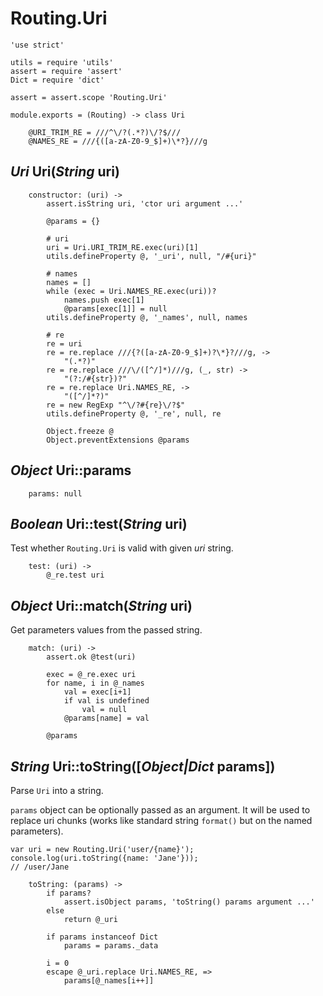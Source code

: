 Routing.Uri
===========

	'use strict'

	utils = require 'utils'
	assert = require 'assert'
	Dict = require 'dict'

	assert = assert.scope 'Routing.Uri'

	module.exports = (Routing) -> class Uri

		@URI_TRIM_RE = ///^\/?(.*?)\/?$///
		@NAMES_RE = ///{([a-zA-Z0-9_$]+)\*?}///g

*Uri* Uri(*String* uri)
-----------------------

		constructor: (uri) ->
			assert.isString uri, 'ctor uri argument ...'

			@params = {}

			# uri
			uri = Uri.URI_TRIM_RE.exec(uri)[1]
			utils.defineProperty @, '_uri', null, "/#{uri}"

			# names
			names = []
			while (exec = Uri.NAMES_RE.exec(uri))?
				names.push exec[1]
				@params[exec[1]] = null
			utils.defineProperty @, '_names', null, names

			# re
			re = uri
			re = re.replace ///{?([a-zA-Z0-9_$]+)?\*}?///g, ->
				"(.*?)"
			re = re.replace ///\/([^/]*)///g, (_, str) ->
				"(?:/#{str})?"
			re = re.replace Uri.NAMES_RE, ->
				"([^/]*?)"
			re = new RegExp "^\/?#{re}\/?$"
			utils.defineProperty @, '_re', null, re

			Object.freeze @
			Object.preventExtensions @params

*Object* Uri::params
--------------------

		params: null

*Boolean* Uri::test(*String* uri)
---------------------------------

Test whether `Routing.Uri` is valid with given *uri* string.

		test: (uri) ->
			@_re.test uri

*Object* Uri::match(*String* uri)
---------------------------------

Get parameters values from the passed string.

		match: (uri) ->
			assert.ok @test(uri)

			exec = @_re.exec uri
			for name, i in @_names
				val = exec[i+1]
				if val is undefined
					val = null
				@params[name] = val

			@params

*String* Uri::toString([*Object|Dict* params])
----------------------------------------------

Parse `Uri` into a string.

`params` object can be optionally passed as an argument.
It will be used to replace uri chunks (works like standard
string `format()` but on the named parameters).

```
var uri = new Routing.Uri('user/{name}');
console.log(uri.toString({name: 'Jane'}));
// /user/Jane
```

		toString: (params) ->
			if params?
				assert.isObject params, 'toString() params argument ...'
			else
				return @_uri

			if params instanceof Dict
				params = params._data

			i = 0
			escape @_uri.replace Uri.NAMES_RE, =>
				params[@_names[i++]]

